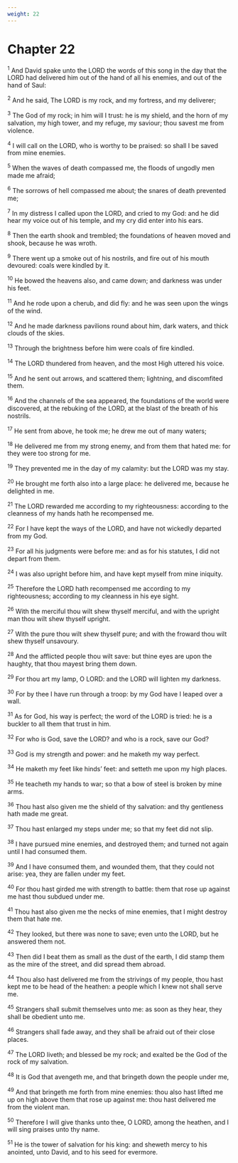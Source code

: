 ```yaml
---
weight: 22
---
```


# Chapter 22

<sup>1</sup> And David spake unto the LORD the words of this song in the day that the LORD had delivered him out of the hand of all his enemies, and out of the hand of Saul: 

<sup>2</sup> And he said, The LORD is my rock, and my fortress, and my deliverer; 

<sup>3</sup> The God of my rock; in him will I trust: he is my shield, and the horn of my salvation, my high tower, and my refuge, my saviour; thou savest me from violence. 

<sup>4</sup> I will call on the LORD, who is worthy to be praised: so shall I be saved from mine enemies. 

<sup>5</sup> When the waves of death compassed me, the floods of ungodly men made me afraid; 

<sup>6</sup> The sorrows of hell compassed me about; the snares of death prevented me; 

<sup>7</sup> In my distress I called upon the LORD, and cried to my God: and he did hear my voice out of his temple, and my cry did enter into his ears. 

<sup>8</sup> Then the earth shook and trembled; the foundations of heaven moved and shook, because he was wroth. 

<sup>9</sup> There went up a smoke out of his nostrils, and fire out of his mouth devoured: coals were kindled by it. 

<sup>10</sup> He bowed the heavens also, and came down; and darkness was under his feet. 

<sup>11</sup> And he rode upon a cherub, and did fly: and he was seen upon the wings of the wind. 

<sup>12</sup> And he made darkness pavilions round about him, dark waters, and thick clouds of the skies. 

<sup>13</sup> Through the brightness before him were coals of fire kindled. 

<sup>14</sup> The LORD thundered from heaven, and the most High uttered his voice. 

<sup>15</sup> And he sent out arrows, and scattered them; lightning, and discomfited them. 

<sup>16</sup> And the channels of the sea appeared, the foundations of the world were discovered, at the rebuking of the LORD, at the blast of the breath of his nostrils. 

<sup>17</sup> He sent from above, he took me; he drew me out of many waters; 

<sup>18</sup> He delivered me from my strong enemy, and from them that hated me: for they were too strong for me. 

<sup>19</sup> They prevented me in the day of my calamity: but the LORD was my stay. 

<sup>20</sup> He brought me forth also into a large place: he delivered me, because he delighted in me. 

<sup>21</sup> The LORD rewarded me according to my righteousness: according to the cleanness of my hands hath he recompensed me. 

<sup>22</sup> For I have kept the ways of the LORD, and have not wickedly departed from my God. 

<sup>23</sup> For all his judgments were before me: and as for his statutes, I did not depart from them. 

<sup>24</sup> I was also upright before him, and have kept myself from mine iniquity. 

<sup>25</sup> Therefore the LORD hath recompensed me according to my righteousness; according to my cleanness in his eye sight. 

<sup>26</sup> With the merciful thou wilt shew thyself merciful, and with the upright man thou wilt shew thyself upright. 

<sup>27</sup> With the pure thou wilt shew thyself pure; and with the froward thou wilt shew thyself unsavoury. 

<sup>28</sup> And the afflicted people thou wilt save: but thine eyes are upon the haughty, that thou mayest bring them down. 

<sup>29</sup> For thou art my lamp, O LORD: and the LORD will lighten my darkness. 

<sup>30</sup> For by thee I have run through a troop: by my God have I leaped over a wall. 

<sup>31</sup> As for God, his way is perfect; the word of the LORD is tried: he is a buckler to all them that trust in him. 

<sup>32</sup> For who is God, save the LORD? and who is a rock, save our God? 

<sup>33</sup> God is my strength and power: and he maketh my way perfect. 

<sup>34</sup> He maketh my feet like hinds’ feet: and setteth me upon my high places. 

<sup>35</sup> He teacheth my hands to war; so that a bow of steel is broken by mine arms. 

<sup>36</sup> Thou hast also given me the shield of thy salvation: and thy gentleness hath made me great. 

<sup>37</sup> Thou hast enlarged my steps under me; so that my feet did not slip. 

<sup>38</sup> I have pursued mine enemies, and destroyed them; and turned not again until I had consumed them. 

<sup>39</sup> And I have consumed them, and wounded them, that they could not arise: yea, they are fallen under my feet. 

<sup>40</sup> For thou hast girded me with strength to battle: them that rose up against me hast thou subdued under me. 

<sup>41</sup> Thou hast also given me the necks of mine enemies, that I might destroy them that hate me. 

<sup>42</sup> They looked, but there was none to save; even unto the LORD, but he answered them not. 

<sup>43</sup> Then did I beat them as small as the dust of the earth, I did stamp them as the mire of the street, and did spread them abroad. 

<sup>44</sup> Thou also hast delivered me from the strivings of my people, thou hast kept me to be head of the heathen: a people which I knew not shall serve me. 

<sup>45</sup> Strangers shall submit themselves unto me: as soon as they hear, they shall be obedient unto me. 

<sup>46</sup> Strangers shall fade away, and they shall be afraid out of their close places. 

<sup>47</sup> The LORD liveth; and blessed be my rock; and exalted be the God of the rock of my salvation. 

<sup>48</sup> It is God that avengeth me, and that bringeth down the people under me, 

<sup>49</sup> And that bringeth me forth from mine enemies: thou also hast lifted me up on high above them that rose up against me: thou hast delivered me from the violent man. 

<sup>50</sup> Therefore I will give thanks unto thee, O LORD, among the heathen, and I will sing praises unto thy name. 

<sup>51</sup> He is the tower of salvation for his king: and sheweth mercy to his anointed, unto David, and to his seed for evermore. 


